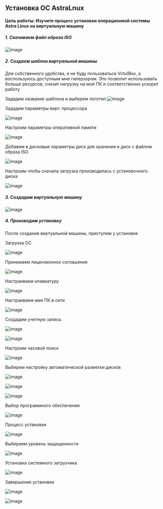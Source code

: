 ## Установка ОС AstraLnux

#### Цель работы: Изучите процесс установки операционной системы Astra Linux на виртуальную машину

##### 1. Скачиваем  файл образа ISO
   ![image](https://github.com/GlamorousCar/AOS-practices/assets/48102376/dae75d80-a196-41cd-9dcc-cdb109a9879e)

##### 2. Создаем шаблон виртуальной машины

Для собственного удобства, я не буду пользоваться VirtulBox, а воспользуюсь доступным мне гиперзором. Это позволит использовать больше ресурсов, снизит нагрузку на мой ПК и соответственно ускорит работу

Зададим название шаблона и выберем логотип
![image](https://github.com/GlamorousCar/AOS-practices/assets/48102376/de328aff-7bc3-46c6-be65-07d68cea546a)

Зададим параметры вирт. процессора

![image](https://github.com/GlamorousCar/AOS-practices/assets/48102376/98bb11f9-461b-4068-abe9-a7c3b33a6f92)

Настроим параметры оперативной памяти

![image](https://github.com/GlamorousCar/AOS-practices/assets/48102376/cc1b7433-b3c9-4c5a-a2e5-263844f228ec)

Добавим в дисковые параметры диск для хранения и диск с файлом образа ISO

![image](https://github.com/GlamorousCar/AOS-practices/assets/48102376/6352d7a9-d251-4727-90cf-502c6a10ce85)

Настроим чтобы сначала загрузка производилась с установочного диска

![image](https://github.com/GlamorousCar/AOS-practices/assets/48102376/513602ed-9c2a-4ea7-802b-59e6531762b3)

##### 3. Создадим виртуальную машину

![image](https://github.com/GlamorousCar/AOS-practices/assets/48102376/706b1452-93e1-4a66-b4f6-170830af8f77)

##### 4. Производим установку

После создания виртуальной машины, приступим у установке

Загрузка ОС

![image](https://github.com/GlamorousCar/AOS-practices/assets/48102376/bc859868-2a26-497c-ac2b-9c87c27d6cc3)

Принимаем лицензионнок соглашение

![image](https://github.com/GlamorousCar/AOS-practices/assets/48102376/867b3eb1-0114-4fce-b001-55db7490a7ea)

Настраиваем клавиатуру

![image](https://github.com/GlamorousCar/AOS-practices/assets/48102376/f2006b62-c764-496d-8cd0-693f4f55d2bc)

Настраиваем имя ПК в сети

![image](https://github.com/GlamorousCar/AOS-practices/assets/48102376/af58dd9e-d321-4578-9881-041e3ba4633a)

Создадим учетную запись

![image](https://github.com/GlamorousCar/AOS-practices/assets/48102376/38220c04-970b-4b82-acf5-0f1adc2346bf)

![image](https://github.com/GlamorousCar/AOS-practices/assets/48102376/1ff300e9-1196-4268-acda-d5ab14100890)

Настроим часовой поиск

![image](https://github.com/GlamorousCar/AOS-practices/assets/48102376/ff8d319f-903e-44a4-af24-0c4c7d9ce51b)

Выберем настройку автоматической разметки дисков

![image](https://github.com/GlamorousCar/AOS-practices/assets/48102376/0a83ec10-b757-427f-b46c-a3fef815a7f4)

![image](https://github.com/GlamorousCar/AOS-practices/assets/48102376/7456aed0-c185-4795-a158-1ce548165cde)

![image](https://github.com/GlamorousCar/AOS-practices/assets/48102376/24b18139-efb4-4739-921b-71c99ccfff7e)

Выбор программного обеспечение

![image](https://github.com/GlamorousCar/AOS-practices/assets/48102376/31f5484d-a989-41e0-b8f1-e6eeec46ddc7)

Процесс установки

![image](https://github.com/GlamorousCar/AOS-practices/assets/48102376/c2b7fa8e-42dd-4f9a-95f4-68f3f22cc515)

Выбираем уровень защищенности

![image](https://github.com/GlamorousCar/AOS-practices/assets/48102376/fb3b568a-c8cc-4802-a854-56de37aee7dd)

Установка системного загрузчика

![image](https://github.com/GlamorousCar/AOS-practices/assets/48102376/31b44720-aa21-4b83-a260-d95f0e0d431b)

Завершение установки

![image](https://github.com/GlamorousCar/AOS-practices/assets/48102376/0293c655-771a-44a2-a49a-747c89912cd6)

![image](https://github.com/GlamorousCar/AOS-practices/assets/48102376/d4d91d79-297e-4263-a7d9-60c2e9f9ed6e)
